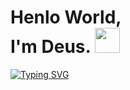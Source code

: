 <h1> Henlo World,<br>I'm Deus. <img src="https://media.giphy.com/media/YRMb6dd7zprS00JdGZ/giphy.gif" width="40"></h1>

[![Typing SVG](https://readme-typing-svg.demolab.com?font=Share+Tech+Mono&size=28&duration=4000&pause=1500&color=20FF86&width=435&lines=I+write+code;I+build+computers;But+most+of+all+.+.+.;I+miss+you+%3Ac)](https://git.io/typing-svg)
